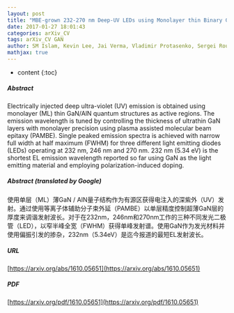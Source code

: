 ```yaml
---
layout: post
title: "MBE-grown 232-270 nm Deep-UV LEDs using Monolayer thin Binary GaN/AlN quantum heterostructures"
date: 2017-01-27 18:01:43
categories: arXiv_CV
tags: arXiv_CV GAN
author: SM Islam, Kevin Lee, Jai Verma, Vladimir Protasenko, Sergei Rouvimov, Shyam Bharadwaj, Huili Xing, Debdeep Jena
mathjax: true
---
```


* content
{:toc}

##### Abstract
Electrically injected deep ultra-violet (UV) emission is obtained using monolayer (ML) thin GaN/AlN quantum structures as active regions. The emission wavelength is tuned by controlling the thickness of ultrathin GaN layers with monolayer precision using plasma assisted molecular beam epitaxy (PAMBE). Single peaked emission spectra is achieved with narrow full width at half maximum (FWHM) for three different light emitting diodes (LEDs) operating at 232 nm, 246 nm and 270 nm. 232 nm (5.34 eV) is the shortest EL emission wavelength reported so far using GaN as the light emitting material and employing polarization-induced doping.

##### Abstract (translated by Google)
使用单层（ML）薄GaN / AlN量子结构作为有源区获得电注入的深紫外（UV）发射。通过使用等离子体辅助分子束外延（PAMBE）以单层精度控制超薄GaN层的厚度来调谐发射波长。对于在232nm，246nm和270nm工作的三种不同发光二极管（LED），以窄半峰全宽（FWHM）获得单峰发射谱。使用GaN作为发光材料并使用偏振引发的掺杂，232nm（5.34eV）是迄今报道的最短EL发射波长。

##### URL
[https://arxiv.org/abs/1610.05651](https://arxiv.org/abs/1610.05651)

##### PDF
[https://arxiv.org/pdf/1610.05651](https://arxiv.org/pdf/1610.05651)

